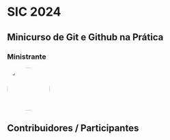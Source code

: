 


# SIC 2024

## Minicurso de Git e Github na Prática

### Ministrante

<div> 
    <img src="https://avatars.githubusercontent.com/u/49682105?v=4" width="100" heigth="100" style="border-radius:50%;"/> 
</div>


## Contribuidores / Participantes



